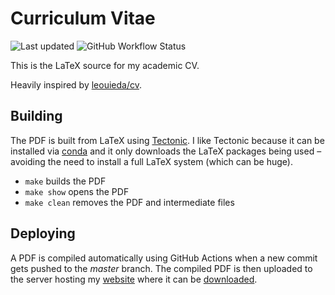 # Curriculum Vitae

<img alt="Last updated" src="https://img.shields.io/github/last-commit/leightonpayne/cv?label=last%20updated"> <img alt="GitHub Workflow Status" src="https://img.shields.io/github/workflow/status/leightonpayne/cv/build-pdf">

This is the LaTeX source for my academic CV.

Heavily inspired by [leouieda/cv](https://github.com/leouieda/cv).

## Building

The PDF is built from LaTeX using [Tectonic](https://tectonic-typesetting.github.io). I like Tectonic because it can be installed via [conda](https://github.com/conda-forge/tectonic-feedstock) and it only downloads the LaTeX packages being used – avoiding the need to install a full LaTeX system (which can be huge).

* `make` builds the PDF
* `make show` opens the PDF
* `make clean` removes the PDF and intermediate files

## Deploying

A PDF is compiled automatically using GitHub Actions when a new commit gets pushed to the *master* branch. The compiled PDF is then uploaded to the server hosting my [website](https://leightonpayne.com) where it can be [downloaded](https://leightonpayne.com/leighton_payne_cv.pdf).
